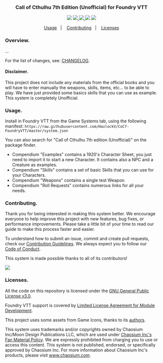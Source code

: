 <h3 align="center">Call of Cthulhu 7th Edition (Unofficial) for Foundry VTT</h3>
<p align="center">
  <img src="https://img.shields.io/github/repo-size/HavlockV/CoC7-FoundryVTT.svg">
  <a href="https://github.com/HavlockV/CoC7-FoundryVTT/commits/master">
    <img src="https://img.shields.io/github/last-commit/HavlockV/CoC7-FoundryVTT.svg">
  </a>
  <a href="https://github.com/HavlockV/CoC7-FoundryVTT/issues">
    <img src="https://img.shields.io/github/issues/HavlockV/CoC7-FoundryVTT.svg">
  </a>
  <img src="https://img.shields.io/github/license/HavlockV/CoC7-FoundryVTT.svg">
  <img src="https://img.shields.io/github/downloads/HavlockV/CoC7-FoundryVTT/latest/total">
</p>
<p align="center">
  <a href="#usage">Usage</a>&nbsp;&nbsp;&nbsp;|&nbsp;&nbsp;&nbsp;
  <a href="#contributing">Contributing</a>&nbsp;&nbsp;&nbsp;|&nbsp;&nbsp;&nbsp;
  <a href="#licenses">Licenses</a>
</p>

### Overview.

...

For the list of changes, see: [CHANGELOG](.github/CHANGELOG.md).

#### Disclaimer.

This project does not include any materials from the official books and you will have to enter manually the weapons, skills, items, etc… to be able to play. We have just provided some basics skills that you can use as example. This system is completely Unofficial.

### Usage.

Install in Foundry VTT from the Game Systems tab, using the following manifest:
`https://raw.githubusercontent.com/HavlockV/CoC7-FoundryVTT/master/system.json`

You can also search for "Call of Cthulhu 7th edition (Unofficial)" on the package finder.

- Compendium "Examples" contains a 1920's Character Sheet, you just need to import it to start a new Character. It contains also a NPC and a Creature as examples.
- Compendium "Skills" contains a set of basic Skills that you can use for your Characters.
- Compendium "Weapons" contains a single test Weapon.
- Compendium "Roll Requests" contains numerous links for all your needs.

### Contributing.

Thank you for being interested in making this system better. We encourage everyone to help improve this project with new features, bug fixes, or performance improvements. Please take a little bit of your time to read our guide to make this process faster and easier.

To understand how to submit an issue, commit and create pull requests, check our [Contribution Guidelines](.github/CONTRIBUTING.md). We always expect you to follow our [Code of Conduct](.github/CODE_OF_CONDUCT.md).

This system is made possible thanks to all of its contributors!

<a href="https://github.com/HavlockV/CoC7-FoundryVTT/graphs/contributors">
  <img src="https://contrib.rocks/image?repo=HavlockV/CoC7-FoundryVTT" />
</a>

### Licenses.

All the code on this repository is licensed under the [GNU General Public License v3.0](https://github.com/HavlockV/CoC7-FoundryVTT/blob/develop/LICENSE).

Foundry VTT support is covered by [Limited License Agreement for Module Development](https://foundryvtt.com/article/license/).

This project uses some assets from Game Icons, thanks to its [authors](https://game-icons.net/about.html#authors).

This system uses trademarks and/or copyrights owned by Chaosium Inc/Moon Design Publications LLC, which are used under [Chaosium Inc's Fan Material Policy](https://www.chaosium.com/fan-material-policy/). We are expressly prohibited from charging you to use or access this content. This system is not published, endorsed, or specifically approved by Chaosium Inc. For more information about Chaosium Inc's products, please visit www.chaosium.com.
